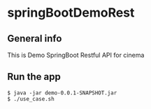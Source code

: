 # springBootDemoRest




## General info
This is Demo SpringBoot Restful API for cinema

## Run the app
```
$ java -jar demo-0.0.1-SNAPSHOT.jar
$ ./use_case.sh
```
